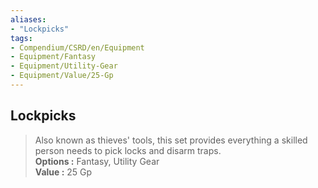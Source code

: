```yaml
---
aliases:
- "Lockpicks"
tags:
- Compendium/CSRD/en/Equipment
- Equipment/Fantasy
- Equipment/Utility-Gear
- Equipment/Value/25-Gp
---
```


  
## Lockpicks  
  
>Also known as thieves' tools, this set provides everything a skilled person needs to pick locks and disarm traps.  
> **Options :** Fantasy, Utility Gear  
> **Value :** 25 Gp